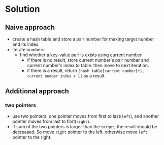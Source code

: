# Solution

## Naive approach

- create a hash table and store a pair number for making target number and its index
- iterate numbers
  - find whether a key-value pair is exists using current number
    - if there is no result, store current number's pair number and current number's index to table. then move to next iteration.
    - if there is a result, return `[hash table[current number]+1, current number index + 1]` as a result.

## Additional approach

### two pointers

- use two pointers. one pointer moves from first to last(`left`), and another pointer moves from last to first(`right`).
- if sum of the two pointers is larger than the `target`, the result should be decreased. So move `right` pointer to the left. otherwise move `left` pointer to the right.

